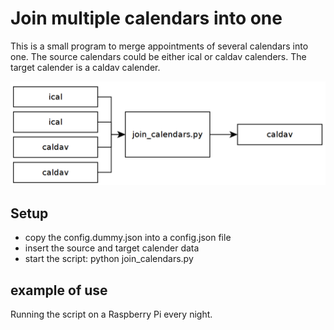 # Join multiple calendars into one
This is a small program to merge appointments of several calendars into one.
The source calendars could be either ical or caldav calenders.
The target calender is a caldav calender.

![images](join_calendars.png)

## Setup
* copy the config.dummy.json into a config.json file
* insert the source and target calender data
* start the script: python join_calendars.py

## example of use
Running the script on a Raspberry Pi every night.